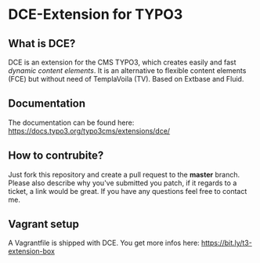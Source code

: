 # DCE-Extension for TYPO3

## What is DCE?
DCE is an extension for the CMS TYPO3, which creates easily and fast *dynamic content elements*.
It is an alternative to flexible content elements (FCE) but without need of TemplaVoila (TV).
Based on Extbase and Fluid.


## Documentation
The documentation can be found here: https://docs.typo3.org/typo3cms/extensions/dce/


## How to contrubite?
Just fork this repository and create a pull request to the **master** branch.
Please also describe why you've submitted you patch, if it regards to a ticket, a link would be great.
If you have any questions feel free to contact me.


## Vagrant setup
A Vagrantfile is shipped with DCE. You get more infos here: https://bit.ly/t3-extension-box
